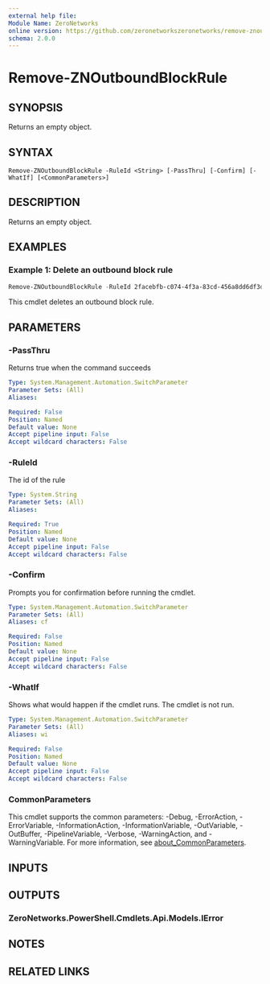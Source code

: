 ```yaml
---
external help file:
Module Name: ZeroNetworks
online version: https://github.com/zeronetworkszeronetworks/remove-znoutboundblockrule
schema: 2.0.0
---
```


# Remove-ZNOutboundBlockRule

## SYNOPSIS
Returns an empty object.

## SYNTAX

```
Remove-ZNOutboundBlockRule -RuleId <String> [-PassThru] [-Confirm] [-WhatIf] [<CommonParameters>]
```

## DESCRIPTION
Returns an empty object.

## EXAMPLES

### Example 1: Delete an outbound block rule
```powershell
Remove-ZNOutboundBlockRule -RuleId 2facebfb-c074-4f3a-83cd-456a8dd6df3d
```

This cmdlet deletes an outbound block rule.

## PARAMETERS

### -PassThru
Returns true when the command succeeds

```yaml
Type: System.Management.Automation.SwitchParameter
Parameter Sets: (All)
Aliases:

Required: False
Position: Named
Default value: None
Accept pipeline input: False
Accept wildcard characters: False
```

### -RuleId
The id of the rule

```yaml
Type: System.String
Parameter Sets: (All)
Aliases:

Required: True
Position: Named
Default value: None
Accept pipeline input: False
Accept wildcard characters: False
```

### -Confirm
Prompts you for confirmation before running the cmdlet.

```yaml
Type: System.Management.Automation.SwitchParameter
Parameter Sets: (All)
Aliases: cf

Required: False
Position: Named
Default value: None
Accept pipeline input: False
Accept wildcard characters: False
```

### -WhatIf
Shows what would happen if the cmdlet runs.
The cmdlet is not run.

```yaml
Type: System.Management.Automation.SwitchParameter
Parameter Sets: (All)
Aliases: wi

Required: False
Position: Named
Default value: None
Accept pipeline input: False
Accept wildcard characters: False
```

### CommonParameters
This cmdlet supports the common parameters: -Debug, -ErrorAction, -ErrorVariable, -InformationAction, -InformationVariable, -OutVariable, -OutBuffer, -PipelineVariable, -Verbose, -WarningAction, and -WarningVariable. For more information, see [about_CommonParameters](http://go.microsoft.com/fwlink/?LinkID=113216).

## INPUTS

## OUTPUTS

### ZeroNetworks.PowerShell.Cmdlets.Api.Models.IError

## NOTES

## RELATED LINKS

